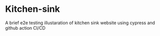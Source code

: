 # Kitchen-sink
A brief e2e testing illustaration of kitchen sink website using cypress and github action CI/CD

